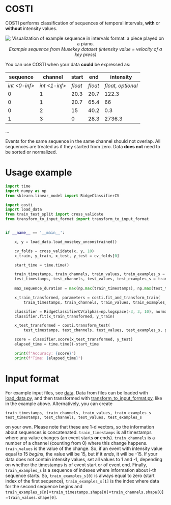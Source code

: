 # COSTI

COSTI performs classification of sequences of temporal intervals, **with** or **without** intensity values.


<p align="center">
<img src="../main/musekey_example.png"
  alt="Visualization of example sequence in intervals format: a piece played on a piano.">
  <i>Example sequence from Musekey dataset (intensity value = velocity of a key press)</i><br>
</p>


You can use COSTI when your data **could** be expressed as:

sequence | channel | start | end | intensity
------- | ------- | ------- | ----- | ---------------- | 
*int <0-inf>* | *int <1-inf>* | *float* | *float* | *float, optional*
0 | 1 | 20.3 | 20.7 | 122.3 
0 | 1 | 20.7 | 65.4 | 66 
0 | 2 | 15 | 40.2 | 0.3
1 | 3 | 0 | 28.3 | 2736.3 
...

Events for the same sequence in the same channel should not overlap. All sequences are treated as if they started from zero. Data **does not** need to be sorted or normalized.

# Usage example
```python
import time
import numpy as np
from sklearn.linear_model import RidgeClassifierCV

import costi
import load_data
from train_test_split import cross_validate
from transform_to_input_format import transform_to_input_format


if __name__ == '__main__':

    x, y = load_data.load_musekey_unconstrained()

    cv_folds = cross_validate(x, y, 10)
    x_train, y_train, x_test, y_test = cv_folds[0]

    start_time = time.time()

    train_timestamps, train_channels, train_values, train_examples_s = transform_to_input_format(x_train)
    test_timestamps, test_channels, test_values, test_examples_s = transform_to_input_format(x_test)
    
    max_sequence_duration = max(np.max(train_timestamps), np.max(test_timestamps))

    x_train_transformed, parameters = costi.fit_and_transform_train(
        train_timestamps, train_channels, train_values, train_examples_s, max_sequence_duration)

    classifier = RidgeClassifierCV(alphas=np.logspace(-3, 3, 10), normalize=True)
    classifier.fit(x_train_transformed, y_train)

    x_test_transformed = costi.transform_test(
        test_timestamps, test_channels, test_values, test_examples_s, parameters)

    score = classifier.score(x_test_transformed, y_test)
    elapsed_time = time.time()-start_time

    print(f"Accuracy: {score}")
    print(f"Time: {elapsed_time}")
```

# Input format

For example input files, see [data](../main/data). Data from files can be loaded with [load_data.py](../main/src/load_data.py), and then transformed with [transform_to_input_format.py](../main/src/transform_to_input_format.py), like in the example above.
Alternatively, you can create
```
train_timestamps, train_channels, train_values, train_examples_s
test_timestamps, test_channels, test_values, test_examples_s
```
on your own. Please note that these are 1-d vectors, so the information about sequences is concatenated. `train_timestamps` is all timestamps where any value changes (an event starts **or** ends). `train_channels` is a number of a channel (counting from 0) where this change happens. `train_values` is the value of the change. So, if an event with intensity value equal to 15 *begins*, the value will be 15, but if it *ends*, it will be -15. If your data does not contain intensity values, set all values to 1 and -1, depending on whether the timestamps is of event start or of event end. Finally, `train_examples_s` is a sequence of indexes where information about i-th sequence starts. So, `train_examples_s[0]` is always equal to zero (start index of the first sequence), `train_examples_s[1]` is the index where data for the second sequence begins and `train_examples_s[n]`=`train_timestamps.shape[0]`=`train_channels.shape[0]`=`train_values.shape[0]`.
